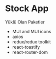 # Stock App 
Yüklü Olan Paketler
- MUI and MUI icons
- axios
- redux/redux toolkit
- react-toastify
- react-router-dom



